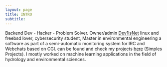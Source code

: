 ```yaml
---
layout: page
title: INTRO
subtitle:
---
```


Backend Dev - Hacker - Problem Solver. Owner/admin [Dev1lsNet](https://dev1ls.online/) linux and freebsd lover, cybersecurity student, Master in environmental engineering a software as part of a semi-automatic monitoring system for IRC and Webchats based on CGI. can be found and check my projects [here](http://dev1ls.online) (Simples Projects). I mostly worked on machine learning applications in the field of hydrology and environmental sciences.
